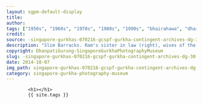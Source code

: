 ```yaml
---
layout: sgpm-default-display
title: 
author: 
tags: ["1950s", "1960s", "1970s", "1980s", "1990s", "bhairahawa", "dharan", "gurkhas", "kathmandu", "nepal", "pokhara", "singapore", "singapore gurkha archive", "singapore gurkha old photographs", "singapore gurkha photography museum", "singapore gurkhas"]
credit: 
source: -singapore-gurkhas-070216-gcspf-gurkha-contingent-archives-dg-30
description: "Slim Barracks. Ram's sister in law (right), wives of the British Gurkhas. Date: Early 1960s."
copyright: DhanpatiGurung-SingaporeGurkhaPhotographyMuseum
slug: -singapore-gurkhas-070216-gcspf-gurkha-contingent-archives-dg-30
date: 2014-10-07
img_path: singapore-gurkhas-070216-gcspf-gurkha-contingent-archives-dg-30.jpg
category: singapore-gurkha-photography-museum
---
```

	 		

	 		<h1></h1>
	 		{{ site.tags }}
	 		
